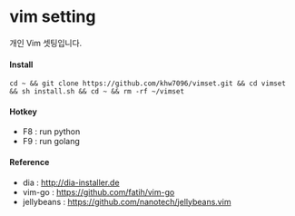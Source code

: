 # vim setting
개인 Vim 셋팅입니다.

#### Install
```
cd ~ && git clone https://github.com/khw7096/vimset.git && cd vimset && sh install.sh && cd ~ && rm -rf ~/vimset
```

#### Hotkey
- F8 : run python
- F9 : run golang

#### Reference
- dia : http://dia-installer.de
- vim-go : https://github.com/fatih/vim-go
- jellybeans : https://github.com/nanotech/jellybeans.vim
